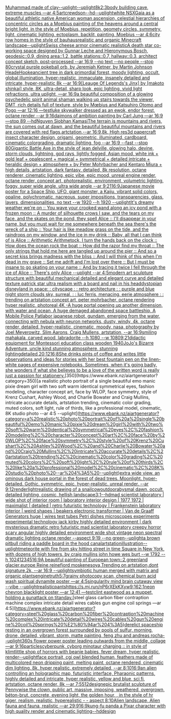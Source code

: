[Muḥammad,made of clay](https://www.ebank.nz/aiartgenerator?category=Mu%E1%B8%A5ammad%2Cmade%20of%20clay)[--uplight](https://www.ebank.nz/aiartgenerator?category=--uplight)[--uplight](https://www.ebank.nz/aiartgenerator?category=--uplight)[8k](https://www.ebank.nz/aiartgenerator?category=8k)[2:3](https://www.ebank.nz/aiartgenerator?category=2%3A3)[body building cave, extreme muscles —ar 4:5](https://www.ebank.nz/aiartgenerator?category=body%20building%20cave%2C%20extreme%20muscles%20%E2%80%94ar%204%3A5)[art](https://www.ebank.nz/aiartgenerator?category=art)[crewdson](https://www.ebank.nz/aiartgenerator?category=crewdson)[--hd](https://www.ebank.nz/aiartgenerator?category=--hd)[--uplight](https://www.ebank.nz/aiartgenerator?category=--uplight)[white NSX](https://www.ebank.nz/aiartgenerator?category=white%20NSX)[Gaia as a beautiful athletic native American woman ascension, celestial hierarchies of concentric circles as a Moebius painting of the heavens around a central bright light, in the style of Moebius, repetition, geomety circles, symmetry, light, cinematic lighting, ectoplasm, backlit, painting, Moebius --ar 4:6](https://www.ebank.nz/aiartgenerator?category=Gaia%20as%20a%20beautiful%20athletic%20native%20American%20woman%20ascension%2C%20celestial%20hierarchies%20of%20concentric%20circles%20as%20a%20Moebius%20painting%20of%20the%20heavens%20around%20a%20central%20bright%20light%2C%20in%20the%20style%20of%20Moebius%2C%20repetition%2C%20geomety%20circles%2C%20symmetry%2C%20light%2C%20cinematic%20lighting%2C%20ectoplasm%2C%20backlit%2C%20painting%2C%20Moebius%20--ar%204%3A6)[city row homes in the style of bauhaus](https://www.ebank.nz/aiartgenerator?category=city%20row%20homes%20in%20the%20style%20of%20bauhaus)[realistic and organic Minecraft landscape](https://www.ebank.nz/aiartgenerator?category=realistic%20and%20organic%20Minecraft%20landscape)[--uplight](https://www.ebank.nz/aiartgenerator?category=--uplight)[Swiss cheese armor cinematic realistic](https://www.ebank.nz/aiartgenerator?category=Swiss%20cheese%20armor%20cinematic%20realistic)[A death star co-working space designed by Gunnar Leche and Hieronymous Bosch, geodesic::0.9, dining area::1.2, battle stations::0.7, hallway::0.3, architect concept sketch, post-processed --ar 16:9 --no text --no people --stop 80](https://www.ebank.nz/aiartgenerator?category=A%20death%20star%20co-working%20space%20designed%20by%20Gunnar%20Leche%20and%20Hieronymous%20Bosch%2C%20geodesic%3A%3A0.9%2C%20dining%20area%3A%3A1.2%2C%20battle%20stations%3A%3A0.7%2C%20hallway%3A%3A0.3%2C%20architect%20concept%20sketch%2C%20post-processed%20--ar%2016%3A9%20--no%20text%20--no%20people%20--stop%2080)[crystal purple pokeball orb, by Jeremiah Ketner, by Martin Johnson Heade](https://www.ebank.nz/aiartgenerator?category=crystal%20purple%20pokeball%20orb%2C%20by%20Jeremiah%20Ketner%2C%20by%20Martin%20Johnson%20Heade)[Hooke](https://www.ebank.nz/aiartgenerator?category=Hooke)[ancient tree in dark primordial forest, moody lighting, occult, global illumination, hyper-realistic, immaculate, insanely detailed and intricate, hyper-realistic 8k --ar 16:9](https://www.ebank.nz/aiartgenerator?category=ancient%20tree%20in%20dark%20primordial%20forest%2C%20moody%20lighting%2C%20occult%2C%20global%20illumination%2C%20hyper-realistic%2C%20immaculate%2C%20insanely%20detailed%20and%20intricate%2C%20hyper-realistic%208k%20--ar%2016%3A9)[[Leauge Of Legends's Jinx] by [makoto shinkai] style, 8K, ultra-detail, sharp look, epic lighting, vivid light refractions, ultra uplight, —ar 16:9](https://www.ebank.nz/aiartgenerator?category=%5BLeauge%20Of%20Legends%27s%20Jinx%5D%20by%20%5Bmakoto%20shinkai%5D%20style%2C%208K%2C%20ultra-detail%2C%20sharp%20look%2C%20epic%20lighting%2C%20vivid%20light%20refractions%2C%20ultra%20uplight%2C%20%E2%80%94ar%2016%3A9)[a beautiful composition of a glowing psychedelic spirit animal shaman walking up stairs towards the viewer, DMT,  rich details full of texture, style by Mœbius and Katsuhiro Otomo and Pogo —ar 12:16 —test](https://www.ebank.nz/aiartgenerator?category=a%20beautiful%20composition%20of%20a%20glowing%20psychedelic%20spirit%20animal%20shaman%20walking%20up%20stairs%20towards%20the%20viewer%2C%20DMT%2C%20%20rich%20details%20full%20of%20texture%2C%20style%20by%20M%C5%93bius%20and%20Katsuhiro%20Otomo%20and%20Pogo%20%E2%80%94ar%2012%3A16%20%E2%80%94test)[luke skywalker dressed as an ewok, endor forest, octane render --ar 9:16](https://www.ebank.nz/aiartgenerator?category=luke%20skywalker%20dressed%20as%20an%20ewok%2C%20endor%20forest%2C%20octane%20render%20--ar%209%3A16)[daimons of ambition painting by Carl Jung —ar 16:9 —stop 89 --hd](https://www.ebank.nz/aiartgenerator?category=daimons%20of%20ambition%20painting%20by%20Carl%20Jung%20%E2%80%94ar%2016%3A9%20%E2%80%94stop%2089%20--hd)[Nguyen Siobhan Kamasi](https://www.ebank.nz/aiartgenerator?category=Nguyen%20Siobhan%20Kamasi)[The terrain is mountains and rivers, the sun comes out at dawn, and the beautiful beautiful mountains and rivers are covered with red flags,artctation,--ar 16:9,8k, High res](https://www.ebank.nz/aiartgenerator?category=The%20terrain%20is%20mountains%20and%20rivers%2C%20the%20sun%20comes%20out%20at%20dawn%2C%20and%20the%20beautiful%20beautiful%20mountains%20and%20rivers%20are%20covered%20with%20red%20flags%2Cartctation%2C--ar%2016%3A9%2C8k%2C%20High%20res)[3d papercraft insect character design, origami, geometric, illuminated, cardboard, cinematic colorgrading, dramatic lighting, fog --ar 16:9 --fast --stop 80](https://www.ebank.nz/aiartgenerator?category=3d%20papercraft%20insect%20character%20design%2C%20origami%2C%20geometric%2C%20illuminated%2C%20cardboard%2C%20cinematic%20colorgrading%2C%20dramatic%20lighting%2C%20fog%20--ar%2016%3A9%20--fast%20--stop%2080)[Gigantic Battle Axe in the style of jean delville, glowing halo, devine, storm clouds, lightning, god rays, lightly fogged, Asian mood, white ink + gold leaf + opalescent + magical + symmetrical + detailed intricate + heraldic design + atmosphere + by Peter Mohrbacher and Kentaro Miura + high details, artstation, dark fantasy, detailed, 8k resolution, octane renderer, cinematic lighting, epic vibe, epic mood, unreal engine render, octane render, concept art, photorealistic, environment, volumetric lighting, foggy, super wide angle, ultra wide angle --ar 9:21](https://www.ebank.nz/aiartgenerator?category=Gigantic%20Battle%20Axe%20in%20the%20style%20of%20jean%20delville%2C%20glowing%20halo%2C%20devine%2C%20storm%20clouds%2C%20lightning%2C%20god%20rays%2C%20lightly%20fogged%2C%20Asian%20mood%2C%20white%20ink%20%2B%20gold%20leaf%20%2B%20opalescent%20%2B%20magical%20%2B%20symmetrical%20%2B%20detailed%20intricate%20%2B%20heraldic%20design%20%2B%20atmosphere%20%2B%20by%20Peter%20Mohrbacher%20and%20Kentaro%20Miura%20%2B%20high%20details%2C%20artstation%2C%20dark%20fantasy%2C%20detailed%2C%208k%20resolution%2C%20octane%20renderer%2C%20cinematic%20lighting%2C%20epic%20vibe%2C%20epic%20mood%2C%20unreal%20engine%20render%2C%20octane%20render%2C%20concept%20art%2C%20photorealistic%2C%20environment%2C%20volumetric%20lighting%2C%20foggy%2C%20super%20wide%20angle%2C%20ultra%20wide%20angle%20--ar%209%3A21)[16:9](https://www.ebank.nz/aiartgenerator?category=16%3A9)[Japanese movie poster for a Space Ship, UFO, giant monster, a Kaiju, vibrant solid colors, opaline, polychromatic, nacreous, super impositions, transparencies, glass, layers, dimensionalities, no text --w 1920 --h 1920 --uplight](https://www.ebank.nz/aiartgenerator?category=Japanese%20movie%20poster%20for%20a%20Space%20Ship%2C%20UFO%2C%20giant%20monster%2C%20a%20Kaiju%2C%20vibrant%20solid%20colors%2C%20opaline%2C%20polychromatic%2C%20nacreous%2C%20super%20impositions%2C%20transparencies%2C%20glass%2C%20layers%2C%20dimensionalities%2C%20no%20text%20--w%201920%20--h%201920%20--uplight)[It's dreamy weather we're on :: You wave your crooked wand along an icy pond with a frozen moon :: A murder of silhouette crows I saw, and the tears on my face, and the skates on the pond, they spell Alice :: I'll disappear in your name, but you must wait for me somewhere beneath the sea there's the wreck of a ship :: Your hair is like meadow grass on the tide, and the raindrops on my window, and the ice in my drink :: Baby, all that I can think of is Alice :: Arithmetic Arithmetock, I turn the hands back on the clock :: How does the ocean rock the boat :: How did the razor find my throat :: The only strings that hold me here are tangled up around the pier :: And so a secret kiss brings madness with the bliss :: And I will think of this when I'm dead in my grave :: Set me adrift and I'm lost over there :: But I must be insane to go skating on your name :: And by tracing it twice I fell through the ice of Alice :: There's only Alice --uplight --ar 4:5](https://www.ebank.nz/aiartgenerator?category=It%27s%20dreamy%20weather%20we%27re%20on%20%3A%3A%20You%20wave%20your%20crooked%20wand%20along%20an%20icy%20pond%20with%20a%20frozen%20moon%20%3A%3A%20A%20murder%20of%20silhouette%20crows%20I%20saw%2C%20and%20the%20tears%20on%20my%20face%2C%20and%20the%20skates%20on%20the%20pond%2C%20they%20spell%20Alice%20%3A%3A%20I%27ll%20disappear%20in%20your%20name%2C%20but%20you%20must%20wait%20for%20me%20somewhere%20beneath%20the%20sea%20there%27s%20the%20wreck%20of%20a%20ship%20%3A%3A%20Your%20hair%20is%20like%20meadow%20grass%20on%20the%20tide%2C%20and%20the%20raindrops%20on%20my%20window%2C%20and%20the%20ice%20in%20my%20drink%20%3A%3A%20Baby%2C%20all%20that%20I%20can%20think%20of%20is%20Alice%20%3A%3A%20Arithmetic%20Arithmetock%2C%20I%20turn%20the%20hands%20back%20on%20the%20clock%20%3A%3A%20How%20does%20the%20ocean%20rock%20the%20boat%20%3A%3A%20How%20did%20the%20razor%20find%20my%20throat%20%3A%3A%20The%20only%20strings%20that%20hold%20me%20here%20are%20tangled%20up%20around%20the%20pier%20%3A%3A%20And%20so%20a%20secret%20kiss%20brings%20madness%20with%20the%20bliss%20%3A%3A%20And%20I%20will%20think%20of%20this%20when%20I%27m%20dead%20in%20my%20grave%20%3A%3A%20Set%20me%20adrift%20and%20I%27m%20lost%20over%20there%20%3A%3A%20But%20I%20must%20be%20insane%20to%20go%20skating%20on%20your%20name%20%3A%3A%20And%20by%20tracing%20it%20twice%20I%20fell%20through%20the%20ice%20of%20Alice%20%3A%3A%20There%27s%20only%20Alice%20--uplight%20--ar%204%3A5)[modern art sculpture structure with beautiful mechanical detailed and elegant curve and detailed texture,](https://www.ebank.nz/aiartgenerator?category=modern%20art%20sculpture%20structure%20with%20beautiful%20mechanical%20detailed%20and%20elegant%20curve%20and%20detailed%20texture%2C)[patrick star ultra realism with a board and nail in his head](https://www.ebank.nz/aiartgenerator?category=patrick%20star%20ultra%20realism%20with%20a%20board%20and%20nail%20in%20his%20head)[dystopian disneyland in space](https://www.ebank.nz/aiartgenerator?category=dystopian%20disneyland%20in%20space)[: : cityscape : : retro architecture : : purple and blue night storm clouds sky, surreal, : : luc ferris, menacing, eerie atmosphere : : trending on artstation concept art, peter mohrbacher, octane rendering hyper realistic, photoreal 4K -](https://www.ebank.nz/aiartgenerator?category=%3A%20%3A%20cityscape%20%3A%20%3A%20retro%20architecture%20%3A%20%3A%20purple%20and%20blue%20night%20storm%20clouds%20sky%2C%20surreal%2C%20%3A%20%3A%20luc%20ferris%2C%20menacing%2C%20eerie%20atmosphere%20%3A%20%3A%20trending%20on%20artstation%20concept%20art%2C%20peter%20mohrbacher%2C%20octane%20rendering%20hyper%20realistic%2C%20photoreal%204K%20-)[A huge portal opening up another dimension, with water and ocean, A huge demaged abandoned space battleship, A Mobile Police Patlabor japanese robot, gundam, emerging from the water, connecting with nebula with neuron networks, dusty, windy, 4k, octane render, detailed, hyper-realistic, cinematic, moody, nasa, photography by Joel Meyerowitz, Slim Aarons, Craig Mullens, artstation, --ar 16:9](https://www.ebank.nz/aiartgenerator?category=A%20huge%20portal%20opening%20up%20another%20dimension%2C%20with%20water%20and%20ocean%2C%20A%20huge%20demaged%20abandoned%20space%20battleship%2C%20A%20Mobile%20Police%20Patlabor%20japanese%20robot%2C%20gundam%2C%20emerging%20from%20the%20water%2C%20connecting%20with%20nebula%20with%20neuron%20networks%2C%20dusty%2C%20windy%2C%204k%2C%20octane%20render%2C%20detailed%2C%20hyper-realistic%2C%20cinematic%2C%20moody%2C%20nasa%2C%20photography%20by%20Joel%20Meyerowitz%2C%20Slim%20Aarons%2C%20Craig%20Mullens%2C%20artstation%2C%20--ar%2016%3A9)[smiling mahakala, carved wood, labradorite --h 1080 --w 1080](https://www.ebank.nz/aiartgenerator?category=smiling%20mahakala%2C%20carved%20wood%2C%20labradorite%20--h%201080%20--w%201080)[9:21](https://www.ebank.nz/aiartgenerator?category=9%3A21)[didactic equipment for Montessori education class wooden 1940](https://www.ebank.nz/aiartgenerator?category=didactic%20equipment%20for%20Montessori%20education%20class%20wooden%201940)[JoJo's Bizarre Adventure, uncle,kind,stunning atmosphere, stunning lighting](https://www.ebank.nz/aiartgenerator?category=JoJo%27s%20Bizarre%20Adventure%2C%20uncle%2Ckind%2Cstunning%20atmosphere%2C%20stunning%20lighting)[detailed,](https://www.ebank.nz/aiartgenerator?category=detailed%2C)[20:12](https://www.ebank.nz/aiartgenerator?category=20%3A12)[16:8](https://www.ebank.nz/aiartgenerator?category=16%3A8)[She drinks pints of coffee and writes little observations and ideas for stories with her best fountain pen on the linen-white pages of expensive notebooks. Sometimes, when it's going badly, she wonders if what she believes to be a love of the written word is really just a passion for stationery.](https://www.ebank.nz/aiartgenerator?category=She%20drinks%20pints%20of%20coffee%20and%20writes%20little%20observations%20and%20ideas%20for%20stories%20with%20her%20best%20fountain%20pen%20on%20the%20linen-white%20pages%20of%20expensive%20notebooks.%20Sometimes%2C%20when%20it%27s%20going%20badly%2C%20she%20wonders%20if%20what%20she%20believes%20to%20be%20a%20love%20of%20the%20written%20word%20is%20really%20just%20a%20passion%20for%20stationery.)[350](https://www.ebank.nz/aiartgenerator?category=350)[a realistic photo portrait of a single beautiful emo manic pixie dream girl with two soft warm identical symmetrical eyes, fashion modeling, character concept art, face by WLOP, face symmetry, style of Krenz Cushart, Ashley Wood, and Charlie Bowater and Craig Mullins, intricate accurate details, artstation trending, cinematic color grading, muted colors, soft light, rule of thirds, like a professional model, cinematic, 8K studio photo --ar 4:5 --uplight](https://www.ebank.nz/aiartgenerator?category=a%20realistic%20photo%20portrait%20of%20a%20single%20beautiful%20emo%20manic%20pixie%20dream%20girl%20with%20two%20soft%20warm%20identical%20symmetrical%20eyes%2C%20fashion%20modeling%2C%20character%20concept%20art%2C%20face%20by%20WLOP%2C%20face%20symmetry%2C%20style%20of%20Krenz%20Cushart%2C%20Ashley%20Wood%2C%20and%20Charlie%20Bowater%20and%20Craig%20Mullins%2C%20intricate%20accurate%20details%2C%20artstation%20trending%2C%20cinematic%20color%20grading%2C%20muted%20colors%2C%20soft%20light%2C%20rule%20of%20thirds%2C%20like%20a%20professional%20model%2C%20cinematic%2C%208K%20studio%20photo%20--ar%204%3A5%20--uplight)[extra wide view. an ominous dark house portal in the forest of dead trees. Moonlight. hyper-detailed. Gothic. symmetric. epic. hyper-realistic. unreal render. --ar 9:12](https://www.ebank.nz/aiartgenerator?category=extra%20wide%20view.%20an%20ominous%20dark%20house%20portal%20in%20the%20forest%20of%20dead%20trees.%20Moonlight.%20hyper-detailed.%20Gothic.%20symmetric.%20epic.%20hyper-realistic.%20unreal%20render.%20--ar%209%3A12)[render](https://www.ebank.nz/aiartgenerator?category=render)[light](https://www.ebank.nz/aiartgenerator?category=light)[realistic drawing of a snailcow](https://www.ebank.nz/aiartgenerator?category=realistic%20drawing%20of%20a%20snailcow)[outdoor](https://www.ebank.nz/aiartgenerator?category=outdoor)[abysmal dawn, occult, detailed lighting, cosmic, hellish landscape](https://www.ebank.nz/aiartgenerator?category=abysmal%20dawn%2C%20occult%2C%20detailed%20lighting%2C%20cosmic%2C%20hellish%20landscape)[3:1](https://www.ebank.nz/aiartgenerator?category=3%3A1)[--hd](https://www.ebank.nz/aiartgenerator?category=--hd)[mad scientist laboratory | wide shot of interior room | laboratory interior design | 1977 1972 | maximalist | detailed | retro futuristic technology | Frankenstein laboratory interior | weird shapes | beakers electronic transformer | Van de Graaff Generators huge | wires test tubes Petri dishes microscopes experiments experimental technology jack kirby highly detailed environment | dark mysterious dramatic retro futuristic mad scientist laboratory creepy horror scary angular highly detailed environment wide shot vintage neon spectral dramatic lighting octane render --aspect 9:19 --no green](https://www.ebank.nz/aiartgenerator?category=mad%20scientist%20laboratory%20%7C%20wide%20shot%20of%20interior%20room%20%7C%20laboratory%20interior%20design%20%7C%201977%201972%20%7C%20maximalist%20%7C%20detailed%20%7C%20retro%20futuristic%20technology%20%7C%20Frankenstein%20laboratory%20interior%20%7C%20weird%20shapes%20%7C%20beakers%20electronic%20transformer%20%7C%20Van%20de%20Graaff%20Generators%20huge%20%7C%20wires%20test%20tubes%20Petri%20dishes%20microscopes%20experiments%20experimental%20technology%20jack%20kirby%20highly%20detailed%20environment%20%7C%20dark%20mysterious%20dramatic%20retro%20futuristic%20mad%20scientist%20laboratory%20creepy%20horror%20scary%20angular%20highly%20detailed%20environment%20wide%20shot%20vintage%20neon%20spectral%20dramatic%20lighting%20octane%20render%20--aspect%209%3A19%20--no%20green)[--uplight](https://www.ebank.nz/aiartgenerator?category=--uplight)[a brown pitbull riding a paddle board in the hood canal](https://www.ebank.nz/aiartgenerator?category=a%20brown%20pitbull%20riding%20a%20paddle%20board%20in%20the%20hood%20canal)[artstation](https://www.ebank.nz/aiartgenerator?category=artstation)[illustration](https://www.ebank.nz/aiartgenerator?category=illustration)[--uplight](https://www.ebank.nz/aiartgenerator?category=--uplight)[meteorite with fire from sky hitting street in time Square in New York, with dozens of high towers, by craig mullins john howe wes burt --w 1792 --h 1024](https://www.ebank.nz/aiartgenerator?category=meteorite%20with%20fire%20from%20sky%20hitting%20street%20in%20time%20Square%20in%20New%20York%2C%20with%20dozens%20of%20high%20towers%2C%20by%20craig%20mullins%20john%20howe%20wes%20burt%20--w%201792%20--h%201024)[12345](https://www.ebank.nz/aiartgenerator?category=12345)[16:9](https://www.ebank.nz/aiartgenerator?category=16%3A9)[A beautiful painting of European town::2,greenland glacier,europe Reine,reinefjord moskenesoya,Trending on artstation,dont signature,2k, --ar 16:9 --uplight](https://www.ebank.nz/aiartgenerator?category=A%20beautiful%20painting%20of%20European%20town%3A%3A2%2Cgreenland%20glacier%2Ceurope%20Reine%2Creinefjord%20moskenesoya%2CTrending%20on%20artstation%2Cdont%20signature%2C2k%2C%20--ar%2016%3A9%20--uplight)[symbiotic human merged with matrix and organic plants](https://www.ebank.nz/aiartgenerator?category=symbiotic%20human%20merged%20with%20matrix%20and%20organic%20plants)[engine](https://www.ebank.nz/aiartgenerator?category=engine)[truth](https://www.ebank.nz/aiartgenerator?category=truth)[5:7](https://www.ebank.nz/aiartgenerator?category=5%3A7)[grainy photocopy scan, chemical burn acid wash spiritual dynamite poster —ar 4:5](https://www.ebank.nz/aiartgenerator?category=grainy%20photocopy%20scan%2C%20chemical%20burn%20acid%20wash%20spiritual%20dynamite%20poster%20%E2%80%94ar%204%3A5)[singularity mind brain cutaway view --vibe --uplight](https://www.ebank.nz/aiartgenerator?category=singularity%20mind%20brain%20cutaway%20view%20--vibe%20--uplight)[realistic](https://www.ebank.nz/aiartgenerator?category=realistic)[pants](https://www.ebank.nz/aiartgenerator?category=pants)[<https://s.mj.run/nP6rXEkKXyw>](https://www.ebank.nz/aiartgenerator?category=%3Chttps%3A//s.mj.run/nP6rXEkKXyw%3E)[9:16](https://www.ebank.nz/aiartgenerator?category=9%3A16)[2:1](https://www.ebank.nz/aiartgenerator?category=2%3A1)[neon chevron blacklight poster —ar 12:41 —test](https://www.ebank.nz/aiartgenerator?category=neon%20chevron%20blacklight%20poster%20%E2%80%94ar%2012%3A41%20%E2%80%94test)[clint eastwood as a muppet, holding a gun](https://www.ebank.nz/aiartgenerator?category=clint%20eastwood%20as%20a%20muppet%2C%20holding%20a%20gun)[attack on titan](https://www.ebank.nz/aiartgenerator?category=attack%20on%20titan)[day.](https://www.ebank.nz/aiartgenerator?category=day.)[steel glass carbon fiber contraption machine complex intricate detail wires cables gun engine coil springs —ar 4:5](https://www.ebank.nz/aiartgenerator?category=steel%20glass%20carbon%20fiber%20contraption%20machine%20complex%20intricate%20detail%20wires%20cables%20gun%20engine%20coil%20springs%20%E2%80%94ar%204%3A5)[derelict spaceship resting in an overgrown forest surrounded by pools of sulfur, morning, drone, detailed, vibrant, storm, matte painting, feng zhu and andreas rocha](https://www.ebank.nz/aiartgenerator?category=derelict%20spaceship%20resting%20in%20an%20overgrown%20forest%20surrounded%20by%20pools%20of%20sulfur%2C%20morning%2C%20drone%2C%20detailed%2C%20vibrant%2C%20storm%2C%20matte%20painting%2C%20feng%20zhu%20and%20andreas%20rocha)[--uplight](https://www.ebank.nz/aiartgenerator?category=--uplight)[3](https://www.ebank.nz/aiartgenerator?category=3)[60s flower power poster leading outwards from the middle, collage —ar 9:16](https://www.ebank.nz/aiartgenerator?category=60s%20flower%20power%20poster%20leading%20outwards%20from%20the%20middle%2C%20collage%20%E2%80%94ar%209%3A16)[particles](https://www.ebank.nz/aiartgenerator?category=particles)[cyberpunk, cyborg minotaur charging  :: in style of klimt](https://www.ebank.nz/aiartgenerator?category=cyberpunk%2C%20cyborg%20minotaur%20charging%20%20%3A%3A%20in%20style%20of%20klimt)[little shop of horrors with beanie babies, fever dream, hyper realistic, render](https://www.ebank.nz/aiartgenerator?category=little%20shop%20of%20horrors%20with%20beanie%20babies%2C%20fever%20dream%2C%20hyper%20realistic%2C%20render)[--uplight](https://www.ebank.nz/aiartgenerator?category=--uplight)[face portrait, cgi owl blended human, feathers made of multicolored neon dripping paint, melting paint, octane rendered, cinematic dim lighting, 8k, hyper realistic, extremely detailed,  --ar 8:10](https://www.ebank.nz/aiartgenerator?category=face%20portrait%2C%20cgi%20owl%20blended%20human%2C%20feathers%20made%20of%20multicolored%20neon%20dripping%20paint%2C%20melting%20paint%2C%20octane%20rendered%2C%20cinematic%20dim%20lighting%2C%208k%2C%20hyper%20realistic%2C%20extremely%20detailed%2C%20%20--ar%208%3A10)[16:9](https://www.ebank.nz/aiartgenerator?category=16%3A9)[an alien controlling an holographic map, futuristic interface, Pharaonic patterns, highly detailed and intricate, hyper realistic, yellow and blue, sci fi, artstation, octane render, 8k --ar 7:5](https://www.ebank.nz/aiartgenerator?category=an%20alien%20controlling%20an%20holographic%20map%2C%20futuristic%20interface%2C%20Pharaonic%20patterns%2C%20highly%20detailed%20and%20intricate%2C%20hyper%20realistic%2C%20yellow%20and%20blue%2C%20sci%20fi%2C%20artstation%2C%20octane%20render%2C%208k%20--ar%207%3A5)[512](https://www.ebank.nz/aiartgenerator?category=512)[design](https://www.ebank.nz/aiartgenerator?category=design)[epic brutalist sculpture of Pennywise the clown, public art, massive, imposing, weathered, overgrown, béton-brut, concrete, evening light, the golden hour, , in the style of hr giger, realism, realistic, hyperealistic - - aspect 8:10](https://www.ebank.nz/aiartgenerator?category=epic%20brutalist%20sculpture%20of%20Pennywise%20the%20clown%2C%20public%20art%2C%20massive%2C%20imposing%2C%20weathered%2C%20overgrown%2C%20b%C3%A9ton-brut%2C%20concrete%2C%20evening%20light%2C%20the%20golden%20hour%2C%20%2C%20in%20the%20style%20of%20hr%20giger%2C%20realism%2C%20realistic%2C%20hyperealistic%20-%20-%20aspect%208%3A10)[Alien landscape, Alien fauna and fauna, realistic —ar 29:9](https://www.ebank.nz/aiartgenerator?category=Alien%20landscape%2C%20Alien%20fauna%20and%20fauna%2C%20realistic%20%E2%80%94ar%2029%3A9)[16:9](https://www.ebank.nz/aiartgenerator?category=16%3A9)[](https://www.ebank.nz/aiartgenerator?category=)[kung-fu panda a Pixar character with high quality render and cinematic lighting](https://www.ebank.nz/aiartgenerator?category=kung-fu%20panda%20a%20Pixar%20character%20with%20high%20quality%20render%20and%20cinematic%20lighting)[--hd](https://www.ebank.nz/aiartgenerator?category=--hd)[design](https://www.ebank.nz/aiartgenerator?category=design)